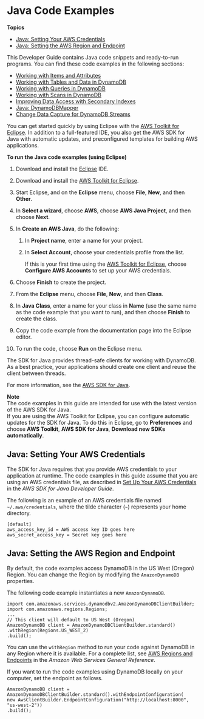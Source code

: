 # Java Code Examples<a name="CodeSamples.Java"></a>

**Topics**
+ [Java: Setting Your AWS Credentials](#CodeSamples.Java.Credentials)
+ [Java: Setting the AWS Region and Endpoint](#CodeSamples.Java.RegionAndEndpoint)

This Developer Guide contains Java code snippets and ready\-to\-run programs\. You can find these code examples in the following sections:
+ [Working with Items and Attributes](WorkingWithItems.md)
+ [Working with Tables and Data in DynamoDB](WorkingWithTables.md)
+ [Working with Queries in DynamoDB](Query.md)
+ [Working with Scans in DynamoDB](Scan.md)
+ [Improving Data Access with Secondary Indexes](SecondaryIndexes.md)
+ [Java: DynamoDBMapper](DynamoDBMapper.md)
+ [Change Data Capture for DynamoDB Streams](Streams.md)

You can get started quickly by using Eclipse with the [AWS Toolkit for Eclipse](https://aws.amazon.com/eclipse/)\. In addition to a full\-featured IDE, you also get the AWS SDK for Java with automatic updates, and preconfigured templates for building AWS applications\.

**To run the Java code examples \(using Eclipse\)**

1. Download and install the [Eclipse](http://www.eclipse.org) IDE\.

1. Download and install the [AWS Toolkit for Eclipse](https://aws.amazon.com/eclipse/)\.

1. Start Eclipse, and on the **Eclipse** menu, choose **File**, **New**, and then **Other**\.

1. In **Select a wizard**, choose **AWS**, choose **AWS Java Project**, and then choose **Next**\.

1. In **Create an AWS Java**, do the following:

   1. In **Project name**, enter a name for your project\.

   1. In **Select Account**, choose your credentials profile from the list\.

      If this is your first time using the [AWS Toolkit for Eclipse](https://aws.amazon.com/eclipse/), choose **Configure AWS Accounts** to set up your AWS credentials\.

1. Choose **Finish** to create the project\.

1. From the **Eclipse** menu, choose **File**, **New**, and then **Class**\.

1. In **Java Class**, enter a name for your class in **Name** \(use the same name as the code example that you want to run\), and then choose **Finish** to create the class\.

1. Copy the code example from the documentation page into the Eclipse editor\.

1. To run the code, choose **Run** on the Eclipse menu\.

The SDK for Java provides thread\-safe clients for working with DynamoDB\. As a best practice, your applications should create one client and reuse the client between threads\.

For more information, see the [AWS SDK for Java](https://aws.amazon.com/sdk-for-java)\.

**Note**  
The code examples in this guide are intended for use with the latest version of the AWS SDK for Java\.  
If you are using the AWS Toolkit for Eclipse, you can configure automatic updates for the SDK for Java\. To do this in Eclipse, go to **Preferences** and choose **AWS Toolkit**, **AWS SDK for Java**, **Download new SDKs automatically**\.

## Java: Setting Your AWS Credentials<a name="CodeSamples.Java.Credentials"></a>

The SDK for Java requires that you provide AWS credentials to your application at runtime\. The code examples in this guide assume that you are using an AWS credentials file, as described in [Set Up Your AWS Credentials](https://docs.aws.amazon.com/sdk-for-java/v1/developer-guide/set-up-creds.html) in the *AWS SDK for Java Developer Guide*\.

The following is an example of an AWS credentials file named `~/.aws/credentials`, where the tilde character \(`~`\) represents your home directory\.

```
[default]
aws_access_key_id = AWS access key ID goes here
aws_secret_access_key = Secret key goes here
```

## Java: Setting the AWS Region and Endpoint<a name="CodeSamples.Java.RegionAndEndpoint"></a>

By default, the code examples access DynamoDB in the US West \(Oregon\) Region\. You can change the Region by modifying the `AmazonDynamoDB` properties\.

The following code example instantiates a new `AmazonDynamoDB`\.

```
import com.amazonaws.services.dynamodbv2.AmazonDynamoDBClientBuilder;
import com.amazonaws.regions.Regions;
...
// This client will default to US West (Oregon)
AmazonDynamoDB client = AmazonDynamoDBClientBuilder.standard()
.withRegion(Regions.US_WEST_2)
.build();
```

You can use the `withRegion` method to run your code against DynamoDB in any Region where it is available\. For a complete list, see [AWS Regions and Endpoints](https://docs.aws.amazon.com/general/latest/gr/rande.html#ddb_region) in the *Amazon Web Services General Reference*\.

If you want to run the code examples using DynamoDB locally on your computer, set the endpoint as follows\.

```
AmazonDynamoDB client = AmazonDynamoDBClientBuilder.standard().withEndpointConfiguration(
new AwsClientBuilder.EndpointConfiguration("http://localhost:8000", "us-west-2"))
.build();
```